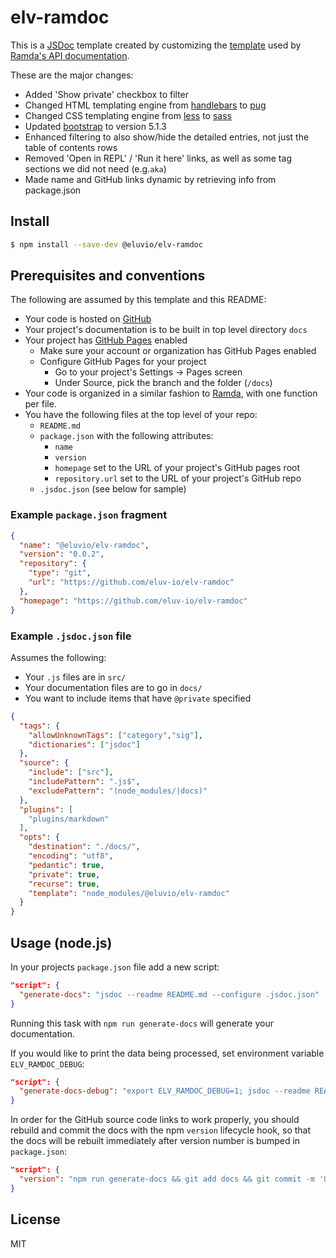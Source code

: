 # elv-ramdoc

This is a [JSDoc](https://jsdoc.app/) template created by customizing the [template](https://github.com/ramda/ramda.github.io) used by [Ramda's API documentation](https://ramdajs.com/docs/#). 

These are the major changes:
 * Added 'Show private' checkbox to filter
 * Changed HTML templating engine from [handlebars](https://handlebarsjs.com/) to [pug](https://pugjs.org/api/getting-started.html)
 * Changed CSS templating engine from [less](https://lesscss.org/) to [sass](https://sass-lang.com/)
 * Updated [bootstrap](https://getbootstrap.com/) to version 5.1.3
 * Enhanced filtering to also show/hide the detailed entries, not just the table of contents rows
 * Removed 'Open in REPL' / 'Run it here' links, as well as some tag sections we did not need (e.g.`aka`)
 * Made name and GitHub links dynamic by retrieving info from package.json

## Install

```bash
$ npm install --save-dev @eluvio/elv-ramdoc
```
## Prerequisites and conventions

The following are assumed by this template and this README:

 * Your code is hosted on [GitHub](https://github.com/)
 * Your project's documentation is to be built in top level directory `docs`
 * Your project has [GitHub Pages](https://docs.github.com/en/pages/getting-started-with-github-pages) enabled
   * Make sure your account or organization has GitHub Pages enabled
   * Configure GitHub Pages for your project
     * Go to your project's Settings → Pages screen
     * Under Source, pick the branch and the folder (`/docs`)
 * Your code is organized in a similar fashion to [Ramda](https://github.com/ramda/ramda), with one function per file.
 * You have the following files at the top level of your repo:
   * `README.md`
   * `package.json` with the following attributes:
     * `name`
     * `version`
     * `homepage` set to the URL of your project's GitHub pages root
     * `repository.url` set to the URL of your project's GitHub repo
   * `.jsdoc.json` (see below for sample)

### Example `package.json` fragment
```json
{
  "name": "@eluvio/elv-ramdoc",
  "version": "0.0.2",
  "repository": {
    "type": "git",
    "url": "https://github.com/eluv-io/elv-ramdoc"
  },
  "homepage": "https://github.com/eluv-io/elv-ramdoc"
}
```

### Example `.jsdoc.json` file
Assumes the following:
 * Your `.js` files are in `src/`
 * Your documentation files are to go in `docs/`
 * You want to include items that have `@private` specified
```json
{
  "tags": {
    "allowUnknownTags": ["category","sig"],
    "dictionaries": ["jsdoc"]
  },
  "source": {
    "include": ["src"],
    "includePattern": ".js$",
    "excludePattern": "(node_modules/|docs)"
  },
  "plugins": [
    "plugins/markdown"
  ],
  "opts": {
    "destination": "./docs/",
    "encoding": "utf8",
    "pedantic": true,
    "private": true,
    "recurse": true,
    "template": "node_modules/@eluvio/elv-ramdoc"
  }
}
```

## Usage (node.js)

In your projects `package.json` file add a new script:

```json
"script": {
  "generate-docs": "jsdoc --readme README.md --configure .jsdoc.json"
}
```

Running this task with `npm run generate-docs` will generate your documentation.

If you would like to print the data being processed, set environment variable `ELV_RAMDOC_DEBUG`:

```json
"script": {
  "generate-docs-debug": "export ELV_RAMDOC_DEBUG=1; jsdoc --readme README.md --configure .jsdoc.json"
}
```

In order for the GitHub source code links to work properly, you should rebuild and commit the docs with the npm 
`version` lifecycle hook, so that the docs will be rebuilt immediately after version number is bumped in `package.json`:
```json
"script": {
  "version": "npm run generate-docs && git add docs && git commit -m 'Update docs'"
}
```

## License
MIT
